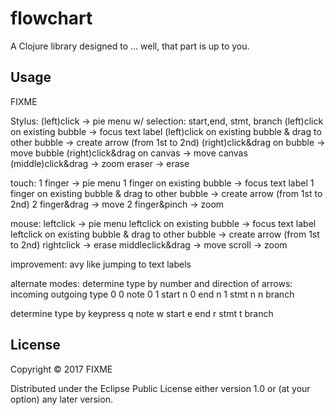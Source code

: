 # flowchart

A Clojure library designed to ... well, that part is up to you.

## Usage

FIXME

Stylus:
(left)click -> pie menu w/ selection: start,end, stmt, branch
(left)click on existing bubble -> focus text label
(left)click on existing bubble & drag to other bubble -> create arrow (from 1st to 2nd)
(right)click&drag on bubble -> move bubble
(right)click&drag on canvas -> move canvas
(middle)click&drag -> zoom
eraser -> erase

touch:
1 finger -> pie menu
1 finger on existing bubble -> focus text label
1 finger on existing bubble & drag to other bubble -> create arrow (from 1st to 2nd)
2 finger&drag -> move
2 finger&pinch -> zoom

mouse:
leftclick -> pie menu
leftclick on existing bubble -> focus text label
leftclick on existing bubble & drag to other bubble -> create arrow (from 1st to 2nd)
rightclick -> erase
middleclick&drag -> move
scroll -> zoom


improvement:
avy like jumping to text labels

alternate modes:
determine type by number and direction of arrows:
incoming outgoing type
0 0 note
0 1 start
n 0 end
n 1 stmt
n n branch

determine type by keypress
q note
w start
e end
r stmt
t branch

## License

Copyright © 2017 FIXME

Distributed under the Eclipse Public License either version 1.0 or (at
your option) any later version.
